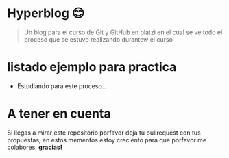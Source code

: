 # Hyperblog 😊
>Un blog para el curso de Git y GitHub en platzi en el cual se ve todo el proceso que se estuvo realizando durantew el curso

# listado ejemplo para practica
* Estudiando para este proceso...

# A tener en cuenta 
Si llegas a mirar este repositorio porfavor deja tu pullrequest con tus propuestas, en estos mementos estoy creciento para que porfavor me colabores, **gracias!**
 
